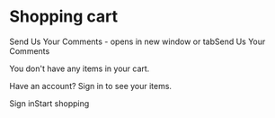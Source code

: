 # Shopping cart

Send Us Your Comments - opens in new window or tabSend Us Your Comments

You don't have any items in your cart.

Have an account? Sign in to see your items.

Sign inStart shopping

